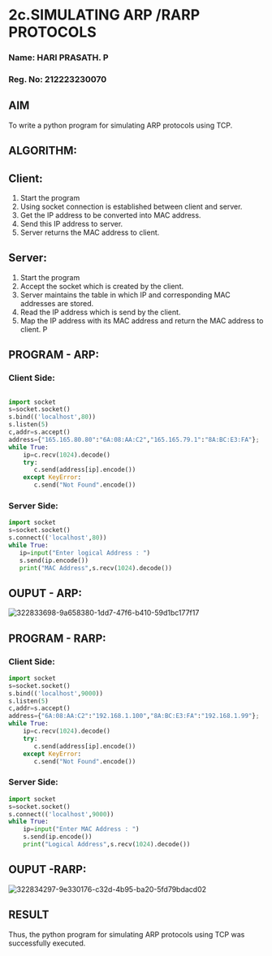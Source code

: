 # 2c.SIMULATING ARP /RARP PROTOCOLS

### Name: HARI PRASATH. P
### Reg. No: 212223230070

## AIM
To write a python program for simulating ARP protocols using TCP.
## ALGORITHM:
## Client:
1. Start the program
2. Using socket connection is established between client and server.
3. Get the IP address to be converted into MAC address.
4. Send this IP address to server.
5. Server returns the MAC address to client.
## Server:
1. Start the program
2. Accept the socket which is created by the client.
3. Server maintains the table in which IP and corresponding MAC addresses are
stored.
4. Read the IP address which is send by the client.
5. Map the IP address with its MAC address and return the MAC address to client.
P
## PROGRAM - ARP:

### Client Side:

```python

import socket
s=socket.socket()
s.bind(('localhost',80))
s.listen(5)
c,addr=s.accept()
address={"165.165.80.80":"6A:08:AA:C2","165.165.79.1":"8A:BC:E3:FA"};
while True:
    ip=c.recv(1024).decode()
    try:
       c.send(address[ip].encode())
    except KeyError:
       c.send("Not Found".encode())
```

### Server Side:

```python
import socket
s=socket.socket()
s.connect(('localhost',80))
while True:
   ip=input("Enter logical Address : ")
   s.send(ip.encode())
   print("MAC Address",s.recv(1024).decode())
```

## OUPUT - ARP:

![322833698-9a658380-1dd7-47f6-b410-59d1bc177f17](https://github.com/Hari-Prasath-P-08/2c.ARP_RARP_PROTOCOLS/assets/139455593/220b504d-f868-4448-ba05-b79f52da0fce)

## PROGRAM - RARP:

### Client Side:

```python
import socket
s=socket.socket()
s.bind(('localhost',9000))
s.listen(5)
c,addr=s.accept()
address={"6A:08:AA:C2":"192.168.1.100","8A:BC:E3:FA":"192.168.1.99"};
while True:
    ip=c.recv(1024).decode()
    try:
       c.send(address[ip].encode())
    except KeyError:
       c.send("Not Found".encode())
```

### Server Side:

```python
import socket
s=socket.socket()
s.connect(('localhost',9000))
while True:
    ip=input("Enter MAC Address : ")
    s.send(ip.encode())
    print("Logical Address",s.recv(1024).decode())
```

## OUPUT -RARP:

![322834297-9e330176-c32d-4b95-ba20-5fd79bdacd02](https://github.com/Hari-Prasath-P-08/2c.ARP_RARP_PROTOCOLS/assets/139455593/0822aac9-a08d-4900-9626-88cf1d136c87)

## RESULT
Thus, the python program for simulating ARP protocols using TCP was successfully 
executed.
